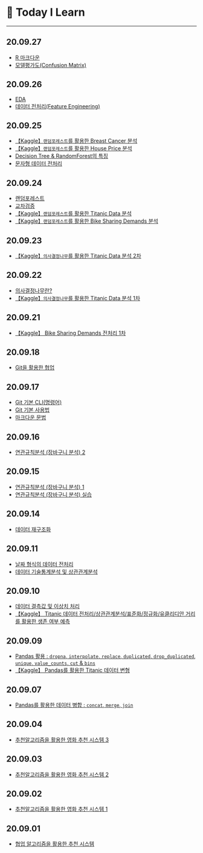 # :bookmark_tabs: Today I Learn

---



## 20.09.27

* [R 마크다운]()
* [모델평가도(Confusion Matrix)]()

  

## 20.09.26

* [EDA]()
* [데이터 전처리(Feature Engineering)]() 

  

## 20.09.25

* [【Kaggle】`랜덤포레스트`를 활용한 Breast Cancer 분석](https://github.com/chloecmin/MultiCampus-AI-Engineering-based-on-Deep-Learning/blob/master/200925/200925%20breast-cancer-wisconsin.ipynb)
* [【Kaggle】`랜덤포레스트`를 활용한 House Price 분석](https://github.com/chloecmin/MultiCampus-AI-Engineering-based-on-Deep-Learning/blob/master/200925/200925%20House-Prices.ipynb) 
* [Decision Tree & RandomForest의 특징](https://github.com/chloecmin/MultiCampus-AI-Engineering-based-on-Deep-Learning/blob/master/200925/DT%20%26%20RF%EC%9D%98%20%ED%8A%B9%EC%A7%95.md)
* [문자형 데이터 전처리](https://github.com/chloecmin/MultiCampus-AI-Engineering-based-on-Deep-Learning/blob/master/200925/200925%20문자형%20데이터.ipynb)



## 20.09.24

* [랜덤포레스트](https://github.com/chloecmin/MultiCampus-AI-Engineering-based-on-Deep-Learning/blob/master/200924/%EB%9E%9C%EB%8D%A4%ED%8F%AC%EB%A0%88%EC%8A%A4%ED%8A%B8.md)
* [교차검증](https://github.com/chloecmin/MultiCampus-AI-Engineering-based-on-Deep-Learning/blob/master/200924/%EA%B5%90%EC%B0%A8%EA%B2%80%EC%A6%9D.md)
* [【Kaggle】`랜덤포레스트`를 활용한 Titanic Data 분석](https://github.com/chloecmin/MultiCampus-AI-Engineering-based-on-Deep-Learning/blob/master/200924/200924%20titanic.ipynb)
* [【Kaggle】`랜덤포레스트`를 활용한 Bike Sharing Demands 분석](https://github.com/chloecmin/MultiCampus-AI-Engineering-based-on-Deep-Learning/blob/master/200924/200924%20bike-sharing-demand.ipynb) 



## 20.09.23

* [【Kaggle】`의사결정나무`를 활용한 Titanic Data 분석 2차](https://github.com/chloecmin/MultiCampus-AI-Engineering-based-on-Deep-Learning/tree/master/200923)

  


## 20.09.22 

* [의사결정나무란?](https://github.com/chloecmin/MultiCampus-AI-Engineering-based-on-Deep-Learning/blob/master/200922/%EC%9D%98%EC%82%AC%EA%B2%B0%EC%A0%95%EB%82%98%EB%AC%B4(Decision%20Tree).md)
* [【Kaggle】`의사결정나무`를 활용한 Titanic Data 분석 1차](https://github.com/chloecmin/MultiCampus-AI-Engineering-based-on-Deep-Learning/tree/master/200922)




## 20.09.21 

* [【Kaggle】 Bike Sharing Demands 전처리 1차](https://github.com/chloecmin/MultiCampus-AI-Engineering-based-on-Deep-Learning/blob/master/200921/20200921.ipynb)



## 20.09.18 

* [Git을 활용한 협업](https://github.com/chloecmin/MultiCampus-AI-Engineering-based-on-Deep-Learning/blob/master/200918/git2.md)



## 20.09.17 

* [Git 기본 CLI(명령어)](https://github.com/chloecmin/MultiCampus-AI-Engineering-based-on-Deep-Learning/blob/master/200917/%EA%B5%90%EC%95%881_CLI.md)
* [Git 기본 사용법](https://github.com/chloecmin/MultiCampus-AI-Engineering-based-on-Deep-Learning/blob/master/200917/%EA%B5%90%EC%95%882_git.md)
* [마크다운 문법](https://github.com/chloecmin/MultiCampus-AI-Engineering-based-on-Deep-Learning/blob/master/200917/%EC%8B%A4%EC%8A%B51_%EB%AF%BC%EC%B1%84%EC%A0%95.md)



## 20.09.16

* [연관규칙분석 (장바구니 분석) 2](https://github.com/chloecmin/MultiCampus-AI-Engineering-based-on-Deep-Learning/blob/master/200915/20200916.ipynb) 



## 20.09.15

* [연관규칙분석 (장바구니 분석) 1](https://github.com/chloecmin/MultiCampus-AI-Engineering-based-on-Deep-Learning/blob/master/200915/20200915.ipynb)
* [연관규칙분석 (장바구니 분석) 실습](https://github.com/chloecmin/MultiCampus-AI-Engineering-based-on-Deep-Learning/blob/master/200915/200915%20%EC%97%B0%EC%8A%B5%EB%AC%B8%EC%A0%9C.ipynb)



## 20.09.14

* [데이터 재구조화](https://github.com/chloecmin/MultiCampus-AI-Engineering-based-on-Deep-Learning/blob/master/200914/20200914.ipynb)



## 20.09.11

* [날짜 형식의 데이터 전처리](https://github.com/chloecmin/MultiCampus-AI-Engineering-based-on-Deep-Learning/blob/master/200911/200911.ipynb)
* [데이터 기술통계분석 및 상관관계분석](https://github.com/chloecmin/MultiCampus-AI-Engineering-based-on-Deep-Learning/blob/master/200911/200911%20수행평가.ipynb)



## 20.09.10

* [데이터 결측값 및 이상치 처리](https://github.com/chloecmin/MultiCampus-AI-Engineering-based-on-Deep-Learning/blob/master/200910/20200910.ipynb)
* [【Kaggle】 Titanic 데이터 전처리/상관관계분석/표준화/정규화/유클리디안 거리를 활용한 생존 여부 예측 ](https://github.com/chloecmin/MultiCampus-AI-Engineering-based-on-Deep-Learning/blob/master/200910/200910%20연습문제.ipynb)



## 20.09.09

* [Pandas 활용 : `dropna`, `interpolate`, `replace`, `duplicated`, `drop_duplicated`, `unique`, `value_counts`, `cut` & `bins`](https://github.com/chloecmin/MultiCampus-AI-Engineering-based-on-Deep-Learning/blob/master/200909/20200909.ipynb)
* [【Kaggle】 Pandas를 활용한 Titanic 데이터 변형](https://github.com/chloecmin/MultiCampus-AI-Engineering-based-on-Deep-Learning/blob/master/200909/200909%20연습문제.ipynb) 



## 20.09.07

* [Pandas를 활용한 데이터 병합 : `concat`, `merge`, `join`](https://github.com/chloecmin/MultiCampus-AI-Engineering-based-on-Deep-Learning/blob/master/200907/20200907.ipynb) 



## 20.09.04

* [추천알고리즘을 활용한 영화 추천 시스템 3](https://github.com/chloecmin/MultiCampus-AI-Engineering-based-on-Deep-Learning/blob/master/200904/20200904.ipynb) 



## 20.09.03

* [추천알고리즘을 활용한 영화 추천 시스템 2](https://github.com/chloecmin/MultiCampus-AI-Engineering-based-on-Deep-Learning/blob/master/200903/20200903.ipynb) 



## 20.09.02

* [추천알고리즘을 활용한 영화 추천 시스템 1](https://github.com/chloecmin/MultiCampus-AI-Engineering-based-on-Deep-Learning/blob/master/200902/200902.ipynb) 



## 20.09.01

* [협업 알고리즘을 활용한 추천 시스템](https://github.com/chloecmin/MultiCampus-AI-Engineering-based-on-Deep-Learning/blob/master/200902/20200902.ipynb) 

